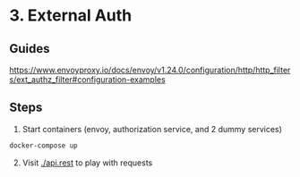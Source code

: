 # 3. External Auth

## Guides
https://www.envoyproxy.io/docs/envoy/v1.24.0/configuration/http/http_filters/ext_authz_filter#configuration-examples

## Steps
1. Start containers (envoy, authorization service, and 2 dummy services)
```bash
docker-compose up
```

2. Visit [./api.rest](./api.rest) to play with requests